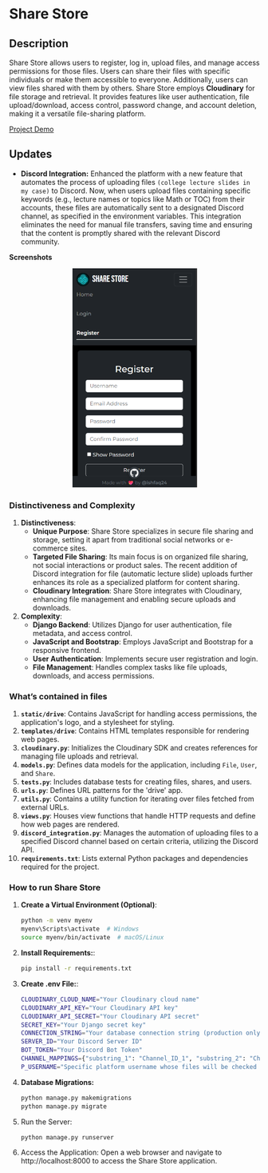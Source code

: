 # Share Store

## Description  

Share Store allows users to register, log in, upload files, and manage access permissions for those files. Users can share their files with specific individuals or make them accessible to everyone. Additionally, users can view files shared with them by others. Share Store employs **Cloudinary** for file storage and retrieval. It provides features like user authentication, file upload/download, access control, password change, and account deletion, making it a versatile file-sharing platform.

[Project Demo](https://sharest.onrender.com)

## Updates
- **Discord Integration:** Enhanced the platform with a new feature that automates the process of uploading files `(college lecture slides in my case)` to Discord. Now, when users upload files containing specific keywords (e.g., lecture names or topics like Math or TOC) from their accounts, these files are automatically sent to a designated Discord channel, as specified in the environment variables. This integration eliminates the need for manual file transfers, saving time and ensuring that the content is promptly shared with the relevant Discord community.

**Screenshots**  


<section style="text-align:center" align="center">
    <img src='screenshots/register.png?raw=true' alt='Files posted/uploaded by a discord bot to a specific thread/channel.' width='250px' />
</section>

### Distinctiveness and Complexity
1. **Distinctiveness**:
    - **Unique Purpose**: Share Store specializes in secure file sharing and storage, setting it apart from traditional social networks or e-commerce sites.
    - **Targeted File Sharing**: Its main focus is on organized file sharing, not social interactions or product sales. The recent addition of Discord integration for file (automatic lecture slide) uploads further enhances its role as a specialized platform for content sharing.
    - **Cloudinary Integration**: Share Store integrates with Cloudinary, enhancing file management and enabling secure uploads and downloads.
2. **Complexity**:
    - **Django Backend**: Utilizes Django for user authentication, file metadata, and access control.
    - **JavaScript and Bootstrap**: Employs JavaScript and Bootstrap for a responsive frontend.
    - **User Authentication**: Implements secure user registration and login.
    - **File Management**: Handles complex tasks like file uploads, downloads, and access permissions.

### What’s contained in files
1. **`static/drive`**: Contains JavaScript for handling access permissions, the application's logo, and a stylesheet for styling.
2. **`templates/drive`**: Contains HTML templates responsible for rendering web pages.
3. **`cloudinary.py`**: Initializes the Cloudinary SDK and creates references for managing file uploads and retrieval.
4. **`models.py`**: Defines data models for the application, including `File`, `User`, and `Share`.
5. **`tests.py`**: Includes database tests for creating files, shares, and users.
6. **`urls.py`**: Defines URL patterns for the 'drive' app.
7. **`utils.py`**: Contains a utility function for iterating over files fetched from external URLs.
8. **`views.py`**: Houses view functions that handle HTTP requests and define how web pages are rendered.
9. **`discord_integration.py`**: Manages the automation of uploading files to a specified Discord channel based on certain criteria, utilizing the Discord API.
10. **`requirements.txt`**: Lists external Python packages and dependencies required for the project.

### How to run Share Store

1. **Create a Virtual Environment (Optional)**:
   ```bash
   python -m venv myenv
   myenv\Scripts\activate  # Windows
   source myenv/bin/activate  # macOS/Linux
2. **Install Requirements:**:
   ```bash
   pip install -r requirements.txt

3. **Create .env File:**:
    ```bash
    CLOUDINARY_CLOUD_NAME="Your Cloudinary cloud name"
    CLOUDINARY_API_KEY="Your Cloudinary API key"
    CLOUDINARY_API_SECRET="Your Cloudinary API secret"
    SECRET_KEY="Your Django secret key"
    CONNECTION_STRING="Your database connection string (production only)"
    SERVER_ID="Your Discord Server ID"
    BOT_TOKEN="Your Discord Bot Token"
    CHANNEL_MAPPINGS={"substring_1": "Channel_ID_1", "substring_2": "Channel_ID_2"}
    P_USERNAME="Specific platform username whose files will be checked for Discord posting."
4. **Database Migrations:**
    ```bash
    python manage.py makemigrations
    python manage.py migrate

5. Run the Server:
   ```bash
   python manage.py runserver


6. Access the Application:
   Open a web browser and navigate to http://localhost:8000 to access the Share Store application.


